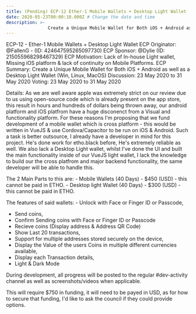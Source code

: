 ```yaml
---
title: (Pending) ECP-12 Ether-1 Mobile Wallets + Desktop Light Wallet
date: 2020-05-23T00:00:10.000Z # Change the date and time
description: >-
                Create a Unique Mobile Wallet for Both iOS + Android as well as a Desktop Light Wallet (Win, Linux, MacOS)
---
```


ECP-12 - Ether-1 Mobile Wallets + Desktop Light Wallet
ECP Originator: @FallenG - (ID: 424647595265097730)
ECP Sponsor: @Dylie (ID: 215055968298467329)
ECP Motivation: Lack of In-house Light wallet, Missing iOS platform & lack of continuity on Mobile Platforms.
ECP Summary: Create a Unique Mobile Wallet for Both iOS + Android as well as a Desktop Light Wallet (Win, Linux, MacOS)
Discussion: 23 May 2020 to 31 May 2020
Voting: 23 May 2020 to 31 May 2020

Details:
As we are well aware apple was extremely strict on our review due to us using open-source code which is already present on the app store, this result in hours and hundreds of dollars being thrown away, our android platform and iOS platfrom have a huge disconenct from a Visual and functionality platform.
For these reasons I'm proposing that we fund development of a mobile wallet which is cross platform - this would be written in VueJS & use Cordova/Capacitor to be run on iOS & Android. Such a task is better outsource, I already have a developer in mind for this project. He's done work for etho.black before,
He's extremely reliable as well. We also lack a Desktop Light wallet, whilst I've done the UI and built the main functionality inside of our VueJS light wallet, I lack the knowledge to build our the cross platfrom and major backend functionality, the same developer will be able to handle this.

The 2 Main Parts to this are: 
	- Mobile Wallets (40 Days) - $450 (USD) - this cannot be paid in ETHO.
	- Desktop light Wallet (40 Days) - $300 (USD) - this cannot be paid in ETHO.

The features of said wallets:
	- Unlock with Face or Finger ID or Passcode,
  - Send coins,
  - Confirm Sending coins with Face or Finger ID or Passcode
  - Recieve coins (Display address & Address QR Code)
  - Show Last 20 transactions,
  - Support for multiple addresses stored securely on the device,
  - Display the Value of the users Coins in multiple different currencies available,
  - Display each Transaction details,
  - Light & Dark Mode

During development, all progress will be posted to the regular #dev-activity channel as well as screenshots/videos when applicable. 

This will require $750 in funding, it will need to be payed in USD, as for how to secure that funding, I'd like to ask the council if they could provide options.
